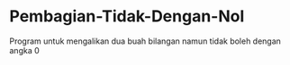 # Pembagian-Tidak-Dengan-Nol
Program untuk mengalikan dua buah bilangan namun tidak boleh dengan angka 0
